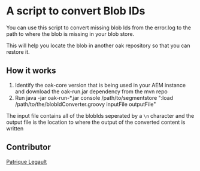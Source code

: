 # A script to convert Blob IDs

You can use this script to convert missing blob Ids from the error.log to the path to where the blob is missing in your blob store.

This will help you locate the blob in another oak repository so that you can restore it.

## How it works

1. Identify the oak-core version that is being used in your AEM instance and download the oak-run.jar dependency from the mvn repo
2. Run java -jar oak-run-\*.jar console /path/to/segmentstore ":load /path/to/the/blobIdConverter.groovy inputFile outputFile"

The input file contains all of the blobIds seperated by a `\n` character and the output file is the location to where the output of the converted content is written 

## Contributor

[Patrique Legault](https://twitter.com/_patlego)
